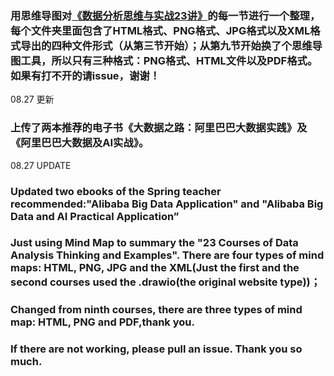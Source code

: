 ### 用思维导图对[《数据分析思维与实战23讲》](https://kaiwu.lagou.com/course/courseInfo.htm?courseId=230#/content?courseId=230)的每一节进行一个整理，每个文件夹里面包含了HTML格式、PNG格式、JPG格式以及XML格式导出的四种文件形式（从第三节开始）；从第九节开始换了个思维导图工具，所以只有三种格式：PNG格式、HTML文件以及PDF格式。如果有打不开的请issue，谢谢！

08.27 更新
### 上传了两本推荐的电子书《大数据之路：阿里巴巴大数据实践》及《阿里巴巴大数据及AI实战》。
08.27 UPDATE
### Updated two ebooks of the Spring teacher recommended:"Alibaba Big Data Application" and "Alibaba Big Data and AI Practical Application”

### Just using Mind Map to summary the "23 Courses of Data Analysis Thinking and Examples". There are four types of mind maps: HTML, PNG, JPG and the XML(Just the first and the second courses used the .drawio(the original website type))；
### Changed from ninth courses, there are three types of mind map: HTML, PNG and PDF,thank you.
### If there are not working, please pull an issue. Thank you so much. 
